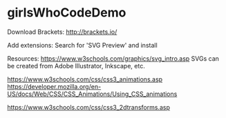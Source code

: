 # girlsWhoCodeDemo

Download Brackets:
http://brackets.io/

Add extensions:
Search for 'SVG Preview' and install

Resources:
https://www.w3schools.com/graphics/svg_intro.asp
SVGs can be created from Adobe Illustrator, Inkscape, etc.

https://www.w3schools.com/css/css3_animations.asp
https://developer.mozilla.org/en-US/docs/Web/CSS/CSS_Animations/Using_CSS_animations

https://www.w3schools.com/css/css3_2dtransforms.asp